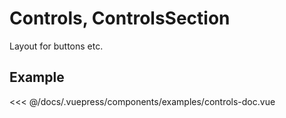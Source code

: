 # Controls, ControlsSection

Layout for buttons etc.

## Example

<Demo componentName="examples-controls-doc" />

<SourceCode>
<<< @/docs/.vuepress/components/examples/controls-doc.vue
</SourceCode>
